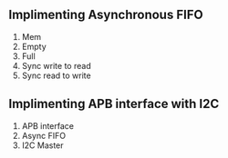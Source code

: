 ## Implimenting Asynchronous FIFO 
1. Mem
2. Empty
3. Full
4. Sync write to read
5. Sync read to write

## Implimenting APB interface with I2C
1. APB interface
2. Async FIFO
3. I2C Master